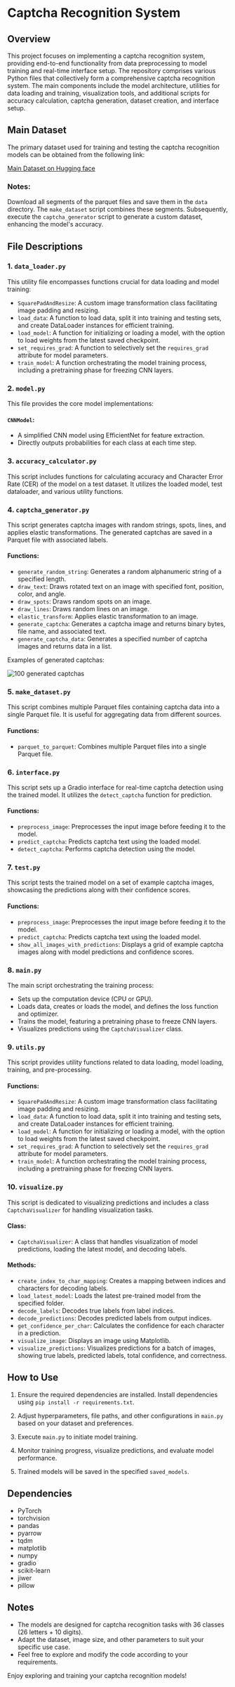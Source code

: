 # Captcha Recognition System

## Overview

This project focuses on implementing a captcha recognition system, providing end-to-end functionality from data preprocessing to model training and real-time interface setup. The repository comprises various Python files that collectively form a comprehensive captcha recognition system. The main components include the model architecture, utilities for data loading and training, visualization tools, and additional scripts for accuracy calculation, captcha generation, dataset creation, and interface setup.

## Main Dataset

The primary dataset used for training and testing the captcha recognition models can be obtained from the following link:

[Main Dataset on Hugging face](https://huggingface.co/datasets/hammer888/captcha-data)

### Notes:

Download all segments of the parquet files and save them in the `data` directory. The `make_dataset` script combines these segments. Subsequently, execute the `captcha_generator` script to generate a custom dataset, enhancing the model's accuracy.

## File Descriptions

### 1. `data_loader.py`

This utility file encompasses functions crucial for data loading and model training:

- `SquarePadAndResize`: A custom image transformation class facilitating image padding and resizing.
- `load_data`: A function to load data, split it into training and testing sets, and create DataLoader instances for efficient training.
- `load_model`: A function for initializing or loading a model, with the option to load weights from the latest saved checkpoint.
- `set_requires_grad`: A function to selectively set the `requires_grad` attribute for model parameters.
- `train_model`: A function orchestrating the model training process, including a pretraining phase for freezing CNN layers.

### 2. `model.py`

This file provides the core model implementations:

#### `CNNModel`:

- A simplified CNN model using EfficientNet for feature extraction.
- Directly outputs probabilities for each class at each time step.

### 3. `accuracy_calculator.py`

This script includes functions for calculating accuracy and Character Error Rate (CER) of the model on a test dataset. It utilizes the loaded model, test dataloader, and various utility functions.

### 4. `captcha_generator.py`

This script generates captcha images with random strings, spots, lines, and applies elastic transformations. The generated captchas are saved in a Parquet file with associated labels.

#### Functions:

- `generate_random_string`: Generates a random alphanumeric string of a specified length.
- `draw_text`: Draws rotated text on an image with specified font, position, color, and angle.
- `draw_spots`: Draws random spots on an image.
- `draw_lines`: Draws random lines on an image.
- `elastic_transform`: Applies elastic transformation to an image.
- `generate_captcha`: Generates a captcha image and returns binary bytes, file name, and associated text.
- `generate_captcha_data`: Generates a specified number of captcha images and returns data in a list.

Examples of generated captchas:

![100 generated captchas](saved_captchas_grid/grid_captchas.png)

### 5. `make_dataset.py`

This script combines multiple Parquet files containing captcha data into a single Parquet file. It is useful for aggregating data from different sources.

#### Functions:

- `parquet_to_parquet`: Combines multiple Parquet files into a single Parquet file.

### 6. `interface.py`

This script sets up a Gradio interface for real-time captcha detection using the trained model. It utilizes the `detect_captcha` function for prediction.

#### Functions:

- `preprocess_image`: Preprocesses the input image before feeding it to the model.
- `predict_captcha`: Predicts captcha text using the loaded model.
- `detect_captcha`: Performs captcha detection using the model.

### 7. `test.py`

This script tests the trained model on a set of example captcha images, showcasing the predictions along with their confidence scores.

#### Functions:

- `preprocess_image`: Preprocesses the input image before feeding it to the model.
- `predict_captcha`: Predicts captcha text using the loaded model.
- `show_all_images_with_predictions`: Displays a grid of example captcha images along with model predictions and confidence scores.

### 8. `main.py`

The main script orchestrating the training process:

- Sets up the computation device (CPU or GPU).
- Loads data, creates or loads the model, and defines the loss function and optimizer.
- Trains the model, featuring a pretraining phase to freeze CNN layers.
- Visualizes predictions using the `CaptchaVisualizer` class.

### 9. `utils.py`

This script provides utility functions related to data loading, model loading, training, and pre-processing.

#### Functions:

- `SquarePadAndResize`: A custom image transformation class facilitating image padding and resizing.
- `load_data`: A function to load data, split it into training and testing sets, and create DataLoader instances for efficient training.
- `load_model`: A function for initializing or loading a model, with the option to load weights from the latest saved checkpoint.
- `set_requires_grad`: A function to selectively set the `requires_grad` attribute for model parameters.
- `train_model`: A function orchestrating the model training process, including a pretraining phase for freezing CNN layers.

### 10. `visualize.py`

This script is dedicated to visualizing predictions and includes a class `CaptchaVisualizer` for handling visualization tasks.

#### Class:

- `CaptchaVisualizer`: A class that handles visualization of model predictions, loading the latest model, and decoding labels.

#### Methods:

- `create_index_to_char_mapping`: Creates a mapping between indices and characters for decoding labels.
- `load_latest_model`: Loads the latest pre-trained model from the specified folder.
- `decode_labels`: Decodes true labels from label indices.
- `decode_predictions`: Decodes predicted labels from output indices.
- `get_confidence_per_char`: Calculates the confidence for each character in a prediction.
- `visualize_image`: Displays an image using Matplotlib.
- `visualize_predictions`: Visualizes predictions for a batch of images, showing true labels, predicted labels, total confidence, and correctness.

## How to Use

1. Ensure the required dependencies are installed. Install dependencies using `pip install -r requirements.txt`.

2. Adjust hyperparameters, file paths, and other configurations in `main.py` based on your dataset and preferences.

3. Execute `main.py` to initiate model training.

4. Monitor training progress, visualize predictions, and evaluate model performance.

5. Trained models will be saved in the specified `saved_models`.

## Dependencies

- PyTorch
- torchvision
- pandas
- pyarrow
- tqdm
- matplotlib
- numpy
- gradio
- scikit-learn
- jiwer
- pillow

## Notes

- The models are designed for captcha recognition tasks with 36 classes (26 letters + 10 digits).
- Adapt the dataset, image size, and other parameters to suit your specific use case.
- Feel free to explore and modify the code according to your requirements.

Enjoy exploring and training your captcha recognition models!
